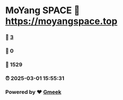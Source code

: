 # MoYang SPACE :link: https://moyangspace.top 
### :page_facing_up: [3](https://MY-moss.github.io/tag.html) 
### :speech_balloon: 0 
### :hibiscus: 1529 
### :alarm_clock: 2025-03-01 15:55:31 
### Powered by :heart: [Gmeek](https://github.com/Meekdai/Gmeek)
